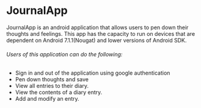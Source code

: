 # JournalApp
JournalApp is an android application that allows users to pen down their thoughts and feelings. 
This app has the capacity to run on devices that are dependent on Android 7.1.1(Nougat) and lower versions of Android SDK.


###### Users of this application can do the following:
- Sign in and out of the application using google authentication
- Pen down thoughts and save
- View all entries to their diary.
- View the contents of a diary entry.
- Add and modify an entry.
